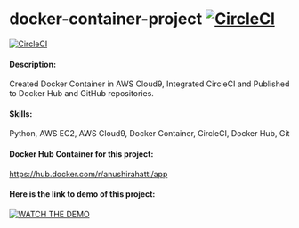 # docker-container-project  [![CircleCI](https://circleci.com/gh/anushirahatti/docker-container-project.svg?style=svg&circle-token=docker-container-project)](<LINK>)
[![CircleCI](https://circleci.com/gh/anushirahatti/docker-container-project.svg?style=svg)](https://circleci.com/gh/anushirahatti/docker-container-project)
#### Description:
Created Docker Container in AWS Cloud9, Integrated CircleCI and Published to Docker Hub and GitHub repositories.

#### Skills:
Python, AWS EC2, AWS Cloud9, Docker Container, CircleCI, Docker Hub, Git

#### Docker Hub Container for this project: 
https://hub.docker.com/r/anushirahatti/app


#### Here is the link to demo of this project:

[![WATCH THE DEMO](https://img.youtube.com/vi/mjsC_3o_irw/0.jpg)](https://www.youtube.com/watch?v=mjsC_3o_irw)
